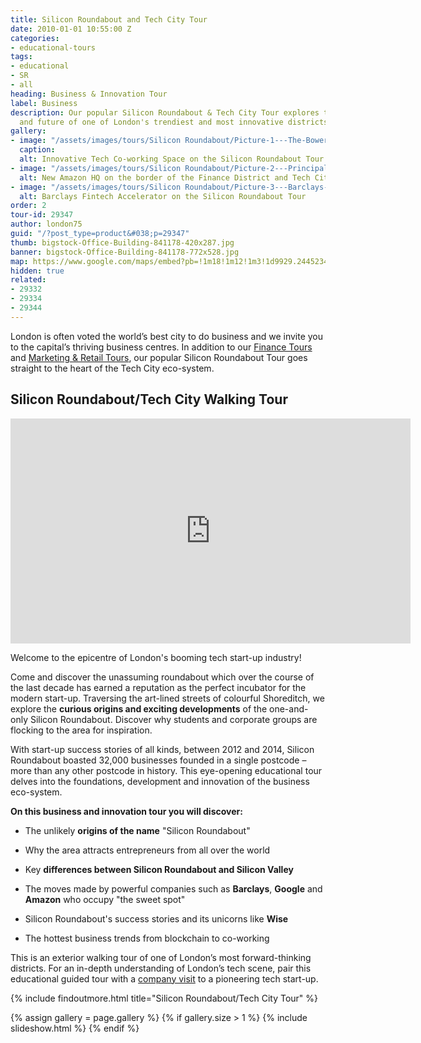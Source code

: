 ```yaml
---
title: Silicon Roundabout and Tech City Tour
date: 2010-01-01 10:55:00 Z
categories:
- educational-tours
tags:
- educational
- SR
- all
heading: Business & Innovation Tour
label: Business
description: Our popular Silicon Roundabout & Tech City Tour explores the past, present
  and future of one of London's trendiest and most innovative districts.
gallery:
- image: "/assets/images/tours/Silicon Roundabout/Picture-1---The-Bowery-Fintech-Silicon-Roundabout-Tech-City-Walking-Tour.jpg"
  caption: 
  alt: Innovative Tech Co-working Space on the Silicon Roundabout Tour
- image: "/assets/images/tours/Silicon Roundabout/Picture-2---Principal-Place-Amazon-Regeneration-Silicon-Roundabout-Tech-City-Walking-Tour.jpg"
  alt: New Amazon HQ on the border of the Finance District and Tech City
- image: "/assets/images/tours/Silicon Roundabout/Picture-3---Barclays-Fintech-Accelerator-Coworking-Silicon-Roundabout-Tech-City-Walking-Tour.jpg"
  alt: Barclays Fintech Accelerator on the Silicon Roundabout Tour
order: 2
tour-id: 29347
author: london75
guid: "/?post_type=product&#038;p=29347"
thumb: bigstock-Office-Building-841178-420x287.jpg
banner: bigstock-Office-Building-841178-772x528.jpg
map: https://www.google.com/maps/embed?pb=!1m18!1m12!1m3!1d9929.244523455453!2d-0.08826599999996543!3d51.52585299999999!2m3!1f0!2f0!3f0!3m2!1i1024!2i768!4f13.1!3m3!1m2!1s0x48761ca61bf76b2d%3A0x77ad380a270e769b!2sShoreditch+Grind!5e0!3m2!1sen!2s!4v1431589006129
hidden: true
related:
- 29332
- 29334
- 29344
---
```


London is often voted the world’s best city to do business and we invite you to the capital’s thriving business centres. In addition to our [Finance Tours](/london/educational-tours/london-finance-walking-tour/) and [Marketing & Retail Tours](/london/educational-tours/retail-design), our popular Silicon Roundabout Tour goes straight to the heart of the Tech City eco-system.

## Silicon Roundabout/Tech City Walking Tour

<iframe src="https://player.vimeo.com/video/541306417" width="640" height="360" frameborder="0" allow="autoplay; fullscreen; picture-in-picture" allowfullscreen></iframe>

Welcome to the epicentre of London's booming tech start-up industry!

Come and discover the unassuming roundabout which over the course of the last decade has earned a reputation as the perfect incubator for the modern start-up. Traversing the art-lined streets of colourful Shoreditch, we explore the **curious origins and exciting developments** of the one-and-only Silicon Roundabout. Discover why students and corporate groups are flocking to the area for inspiration.

With start-up success stories of all kinds, between 2012 and 2014, Silicon Roundabout boasted 32,000 businesses founded in a single postcode – more than any other postcode in history. This eye-opening educational tour delves into the foundations, development and innovation of the business eco-system.

**On this business and innovation tour you will discover:**

* The unlikely **origins of the name** "Silicon Roundabout"

* Why the area attracts entrepreneurs from all over the world 

* Key **differences between Silicon Roundabout and Silicon Valley**

* The moves made by powerful companies such as **Barclays**, **Google** and **Amazon** who occupy  "the sweet spot"

* Silicon Roundabout's success stories and its unicorns like **Wise**

* The hottest business trends from blockchain to co-working

This is an exterior walking tour of one of London’s most forward-thinking districts. For an in-depth understanding of London’s tech scene, pair this educational guided tour with a [company visit](/london/company-visits) to a pioneering tech start-up.


{% include findoutmore.html title="Silicon Roundabout/Tech City Tour" %}


{% assign gallery = page.gallery %}
{% if gallery.size > 1 %}
{% include slideshow.html %}
{% endif %}

